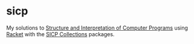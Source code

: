 # sicp
My solutions to [Structure and Interpretation of Computer Programs](https://sarabander.github.io/sicp/) using [Racket](https://racket-lang.org/) with the [SICP Collections](https://docs.racket-lang.org/sicp-manual/index.html) packages.
